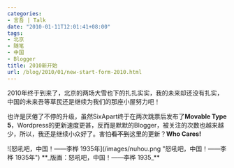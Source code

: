 ```yaml
---
categories:
- 言吾 | Talk
date: "2010-01-11T12:01:41+08:00"
tags:
- 北京
- 随笔
- 中国
- Blogger
title: 2010新开始
url: /blog/2010/01/new-start-form-2010.html
---
```

2010年终于到来了，北京的两场大雪也下的扎扎实实，我的未来却还没有扎实，中国的未来吾等草民还是继续为我们的那座小屋努力吧！
<!--more-->
也许是厌倦了不停的升级，虽然SixApart终于在两次跳票后发布了**Movable Type 5**，Wordpress的更新速度更甚，反而是默默的Blogger，被关注的次数也越来越少，所以，我还是继续小众好了。害怕~~看不到~~这里的更新？**Who Cares!**

<span class="center">
  ![怒吼吧，中国！——李桦 1935年](/images/nuhou.png "怒吼吧，中国！——李桦 1935年")  
**_版画：怒吼吧，中国！——李桦 1935_**
</span>